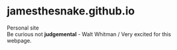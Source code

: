 # jamesthesnake.github.io
Personal site
<br>
Be curious not <b>judgemental</b> - Walt Whitman
/
Very excited for this webpage.
